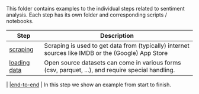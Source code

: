 This folder contains examples to the individual steps related to sentiment analysis. Each step has its own folder and corresponding scripts / notebooks.

| Step | Description |
| ---- | ---- |
| [scraping](./scraping/) | Scraping is used to get data from (typically) internet sources like IMDB or the (Google) App Store|.
| [loading data](./loading_data/)| Open source datasets can come in various forms (csv, parquet, ...), and require special handling.
|
|[end-to-end](./end_to_end/) | In this step we show an example from start to finish.